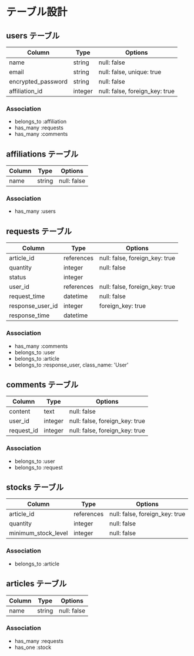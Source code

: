 # テーブル設計

## users テーブル

| Column             | Type       | Options     |
| ------------------ | ---------- | ----------- |
| name               | string     | null: false |
| email              | string     | null: false, unique: true |
| encrypted_password | string     | null: false |
| affiliation_id     | integer    | null: false, foreign_key: true |

### Association

- belongs_to :affiliation
- has_many :requests
- has_many :comments

## affiliations テーブル

| Column             | Type       | Options     |
| ------------------ | ---------- | ----------- |
| name               | string     | null: false |

### Association

- has_many :users

## requests テーブル

| Column             | Type       | Options     |
| ------------------ | ---------- | ----------- |
| article_id         | references | null: false, foreign_key: true |
| quantity           | integer    | null: false |
| status             | integer    |             |
| user_id            | references | null: false, foreign_key: true |
| request_time       | datetime   | null: false |
| response_user_id   | integer    | foreign_key: true |
| response_time      | datetime   |             |

### Association

- has_many :comments
- belongs_to :user
- belongs_to :article
- belongs_to :response_user, class_name: 'User'

## comments テーブル

| Column             | Type       | Options     |
| ------------------ | ---------- | ----------- |
| content            | text       | null: false |
| user_id            | integer    | null: false, foreign_key: true |
| request_id         | integer    | null: false, foreign_key: true |

### Association

- belongs_to :user
- belongs_to :request

## stocks テーブル

| Column              | Type       | Options     |
| ------------------- | ---------- | ----------- |
| article_id          | references | null: false, foreign_key: true |
| quantity            | integer    | null: false |
| minimum_stock_level | integer    | null: false |

### Association
- belongs_to :article

## articles テーブル

| Column              | Type       | Options     |
| ------------------- | ---------- | ----------- |
| name                | string     | null: false |

### Association
- has_many :requests
- has_one :stock